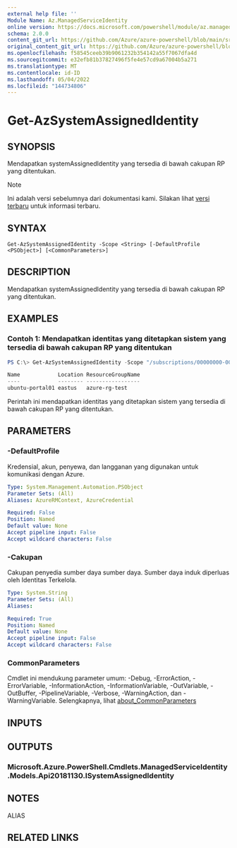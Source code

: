```yaml
---
external help file: ''
Module Name: Az.ManagedServiceIdentity
online version: https://docs.microsoft.com/powershell/module/az.managedserviceidentity/get-azsystemassignedidentity
schema: 2.0.0
content_git_url: https://github.com/Azure/azure-powershell/blob/main/src/ManagedServiceIdentity/help/Get-AzSystemAssignedIdentity.md
original_content_git_url: https://github.com/Azure/azure-powershell/blob/main/src/ManagedServiceIdentity/help/Get-AzSystemAssignedIdentity.md
ms.openlocfilehash: f58545ceeb39b9061232b354142a55f7067dfa4d
ms.sourcegitcommit: e32efb81b37827496f5fe4e57cd9a67004b5a271
ms.translationtype: MT
ms.contentlocale: id-ID
ms.lasthandoff: 05/04/2022
ms.locfileid: "144734806"
---
```

# Get-AzSystemAssignedIdentity

## SYNOPSIS
Mendapatkan systemAssignedIdentity yang tersedia di bawah cakupan RP yang ditentukan.

> [!NOTE]
>Ini adalah versi sebelumnya dari dokumentasi kami. Silakan lihat [versi terbaru](/powershell/module/az.managedserviceidentity/get-azsystemassignedidentity) untuk informasi terbaru.

## SYNTAX

```
Get-AzSystemAssignedIdentity -Scope <String> [-DefaultProfile <PSObject>] [<CommonParameters>]
```

## DESCRIPTION
Mendapatkan systemAssignedIdentity yang tersedia di bawah cakupan RP yang ditentukan.

## EXAMPLES

### Contoh 1: Mendapatkan identitas yang ditetapkan sistem yang tersedia di bawah cakupan RP yang ditentukan
```powershell
PS C:\> Get-AzSystemAssignedIdentity -Scope "/subscriptions/00000000-0000-0000-00000000000/resourcegroups/lucas-rg-test/providers/Microsoft.Web/sites/functionportal01"

Name            Location ResourceGroupName
----            -------- -----------------
ubuntu-portal01 eastus   azure-rg-test
```

Perintah ini mendapatkan identitas yang ditetapkan sistem yang tersedia di bawah cakupan RP yang ditentukan.

## PARAMETERS

### -DefaultProfile
Kredensial, akun, penyewa, dan langganan yang digunakan untuk komunikasi dengan Azure.

```yaml
Type: System.Management.Automation.PSObject
Parameter Sets: (All)
Aliases: AzureRMContext, AzureCredential

Required: False
Position: Named
Default value: None
Accept pipeline input: False
Accept wildcard characters: False
```

### -Cakupan
Cakupan penyedia sumber daya sumber daya.
Sumber daya induk diperluas oleh Identitas Terkelola.

```yaml
Type: System.String
Parameter Sets: (All)
Aliases:

Required: True
Position: Named
Default value: None
Accept pipeline input: False
Accept wildcard characters: False
```

### CommonParameters
Cmdlet ini mendukung parameter umum: -Debug, -ErrorAction, -ErrorVariable, -InformationAction, -InformationVariable, -OutVariable, -OutBuffer, -PipelineVariable, -Verbose, -WarningAction, dan -WarningVariable. Selengkapnya, lihat [about_CommonParameters](http://go.microsoft.com/fwlink/?LinkID=113216)

## INPUTS

## OUTPUTS

### Microsoft.Azure.PowerShell.Cmdlets.ManagedServiceIdentity.Models.Api20181130.ISystemAssignedIdentity

## NOTES

ALIAS

## RELATED LINKS

